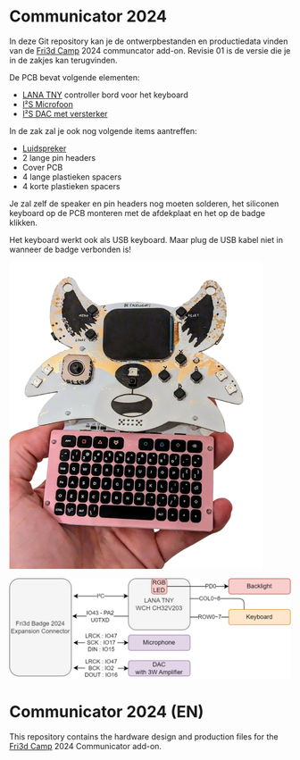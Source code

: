 # Communicator 2024
In deze Git repository kan je de ontwerpbestanden en productiedata vinden van de [Fri3d Camp](https://fri3d.be/) 2024 communcator add-on. Revisie 01 is de versie die je in de zakjes kan terugvinden.

De PCB bevat volgende elementen:

- [LANA TNY](https://phyx.be/LANA_TNY/) controller bord voor het keyboard
- [I²S Microfoon](Datasheets/MIC.pdf)
- [I²S DAC met versterker](Datasheets/AMP.pdf)

In de zak zal je ook nog volgende items aantreffen:

- [Luidspreker](Datasheets/SPK.pdf)
- 2 lange pin headers
- Cover PCB
- 4 lange plastieken spacers
- 4 korte plastieken spacers

Je zal zelf de speaker en pin headers nog moeten solderen, het siliconen keyboard op de PCB monteren met de afdekplaat en het op de badge klikken.

Het keyboard werkt ook als USB keyboard. Maar plug de USB kabel niet in wanneer de badge verbonden is!

![Communicator 2024 01](Media/Finished.png)

![Communicator 2024 01 blockdiagram](Media/blockdiagram.png)


# Communicator 2024 (EN)
This repository contains the hardware design and production files for the [Fri3d Camp](https://fri3d.be/en/) 2024 Communicator add-on.


